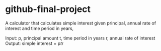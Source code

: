 # github-final-project
A calculator that calculates simple interest given principal, annual rate of interest and time period in years,

Input:
   p, principal amount
   t, time period in years
   r, annual rate of interest
Output:
   simple interest = p*t*r
